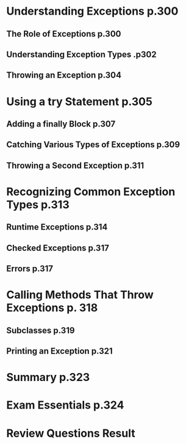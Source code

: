 # Understanding Exceptions p.300

## The Role of Exceptions p.300

## Understanding Exception Types .p302

## Throwing an Exception p.304

# Using a try Statement p.305

## Adding a finally Block p.307

## Catching Various Types of Exceptions p.309

## Throwing a Second Exception p.311

# Recognizing Common Exception Types p.313

## Runtime Exceptions p.314

## Checked Exceptions p.317

## Errors p.317

# Calling Methods That Throw Exceptions p. 318

## Subclasses p.319

## Printing an Exception p.321

# Summary p.323

# Exam Essentials p.324

# Review Questions Result

